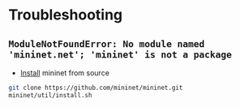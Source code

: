 # Troubleshooting

## `ModuleNotFoundError: No module named 'mininet.net'; 'mininet' is not a package`

- [Install](https://mininet.org/download/#option-2-native-installation-from-source) mininet from source

```bash
git clone https://github.com/mininet/mininet.git
mininet/util/install.sh
```